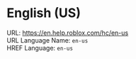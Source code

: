 # English (US)  
URL: https://en.help.roblox.com/hc/en-us  
URL Language Name: `en-us`  
HREF Language: `en-us`